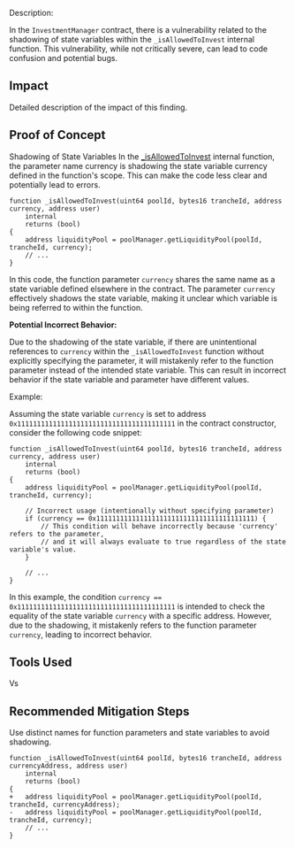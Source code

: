 Description:

In the `InvestmentManager` contract, there is a vulnerability related to the shadowing of state variables within the `_isAllowedToInvest` internal function. This vulnerability, while not critically severe, can lead to code confusion and potential bugs.

## Impact
Detailed description of the impact of this finding.

## Proof of Concept

Shadowing of State Variables In the [_isAllowedToInvest](https://github.com/code-423n4/2023-09-centrifuge/blob/512e7a71ebd9ae76384f837204216f26380c9f91/src/InvestmentManager.sol#L651-L662) internal function, the parameter name currency is shadowing the state variable currency defined in the function's scope. This can make the code less clear and potentially lead to errors.

```solidity
function _isAllowedToInvest(uint64 poolId, bytes16 trancheId, address currency, address user)
    internal
    returns (bool)
{
    address liquidityPool = poolManager.getLiquidityPool(poolId, trancheId, currency);
    // ...
}
```

In this code, the function parameter `currency` shares the same name as a state variable defined elsewhere in the contract. The parameter `currency` effectively shadows the state variable, making it unclear which variable is being referred to within the function.

**Potential Incorrect Behavior:**

Due to the shadowing of the state variable, if there are unintentional references to `currency` within the `_isAllowedToInvest` function without explicitly specifying the parameter, it will mistakenly refer to the function parameter instead of the intended state variable. This can result in incorrect behavior if the state variable and parameter have different values.

Example:

Assuming the state variable `currency` is set to address `0x1111111111111111111111111111111111111111` in the contract constructor, consider the following code snippet:

```solidity
function _isAllowedToInvest(uint64 poolId, bytes16 trancheId, address currency, address user)
    internal
    returns (bool)
{
    address liquidityPool = poolManager.getLiquidityPool(poolId, trancheId, currency);
    
    // Incorrect usage (intentionally without specifying parameter)
    if (currency == 0x1111111111111111111111111111111111111111) {
        // This condition will behave incorrectly because 'currency' refers to the parameter,
        // and it will always evaluate to true regardless of the state variable's value.
    }
    
    // ...
}
```

In this example, the condition `currency == 0x1111111111111111111111111111111111111111` is intended to check the equality of the state variable `currency` with a specific address. However, due to the shadowing, it mistakenly refers to the function parameter `currency`, leading to incorrect behavior.

## Tools Used
Vs

## Recommended Mitigation Steps

Use distinct names for function parameters and state variables to avoid shadowing.

```solidity
function _isAllowedToInvest(uint64 poolId, bytes16 trancheId, address currencyAddress, address user)
    internal
    returns (bool)
{
+   address liquidityPool = poolManager.getLiquidityPool(poolId, trancheId, currencyAddress);
-   address liquidityPool = poolManager.getLiquidityPool(poolId, trancheId, currency);
    // ...
}
```